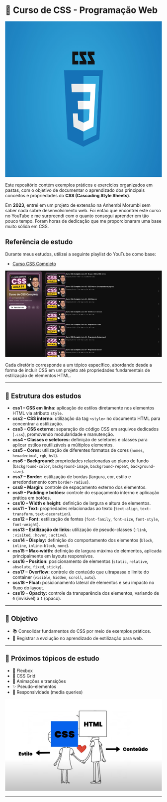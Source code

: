 # 🎨 Curso de CSS - Programação Web   

<img src="img-css/img-1.jpg" alt="App Screenshot" width="100%" height="500"/>

Este repositório contém exemplos práticos e exercícios organizados em pastas, com o objetivo de documentar o aprendizado dos principais conceitos e propriedades do **CSS (Cascading Style Sheets)**.  

Em **2023**, entrei em um projeto de extensão na Anhembi Morumbi sem saber nada sobre desenvolvimento web. Foi então que encontrei este curso no YouTube e me surpreendi com o quanto consegui aprender em tão pouco tempo. Foram horas de dedicação que me proporcionaram uma base muito sólida em CSS.  



##  Referência de estudo

Durante meus estudos, utilizei a seguinte playlist do YouTube como base:

- [Curso CSS Completo ](https://www.youtube.com/playlist?list=PL2Fdisxwzt_f5C7Mv0kg1EAHhy2VJLf1c)


<p align="center">
  <img src="img-css/img-3.png" alt="App Screenshot" width="800" align=center/>
</p>



Cada diretório corresponde a um tópico específico, abordando desde a forma de incluir CSS em um projeto até propriedades fundamentais de estilização de elementos HTML.

---

## 🔹 Estrutura dos estudos  

- **css1 – CSS em linha:** aplicação de estilos diretamente nos elementos HTML via atributo `style`.  
- **css2 – CSS interno:** utilização da tag `<style>` no documento HTML para concentrar a estilização.  
- **css3 – CSS externo:** separação do código CSS em arquivos dedicados (`.css`), promovendo modularidade e manutenção.  
- **css4 – Classes e seletores:** definição de seletores e classes para aplicar estilos reutilizáveis a múltiplos elementos.  
- **css5 – Cores:** utilização de diferentes formatos de cores (`nomes`, `hexadecimal`, `rgb`, `hsl`).  
- **css6 – Background:** propriedades relacionadas ao plano de fundo (`background-color`, `background-image`, `background-repeat`, `background-size`).  
- **css7 – Border:** estilização de bordas (largura, cor, estilo e arredondamento com `border-radius`).  
- **css8 – Margin:** controle de espaçamento externo dos elementos.  
- **css9 – Padding e botões:** controle do espaçamento interno e aplicação prática em botões.  
- **css10 – Width e height:** definição de largura e altura de elementos.  
- **css11 – Text:** propriedades relacionadas ao texto (`text-align`, `text-transform`, `text-decoration`).  
- **css12 – Font:** estilização de fontes (`font-family`, `font-size`, `font-style`, `font-weight`).  
- **css13 – Estilização de links:** utilização de pseudo-classes (`:link`, `:visited`, `:hover`, `:active`).  
- **css14 – Display:** definição do comportamento dos elementos (`block`, `inline`, `inline-block`, `none`).  
- **css15 – Max-width:** definição de largura máxima de elementos, aplicada principalmente em layouts responsivos.  
- **css16 – Position:** posicionamento de elementos (`static`, `relative`, `absolute`, `fixed`, `sticky`).  
- **css17 – Overflow:** controle do conteúdo que ultrapassa o limite do container (`visible`, `hidden`, `scroll`, `auto`).  
- **css18 – Float:** posicionamento lateral de elementos e seu impacto no fluxo do layout.  
- **css19 – Opacity:** controle da transparência dos elementos, variando de `0` (invisível) a `1` (opaco).  

---

## 🚀 Objetivo  

- 📚 Consolidar fundamentos do CSS por meio de exemplos práticos.   
- 📝 Registrar a evolução no aprendizado de estilização para web.  

---

## 📌 Próximos tópicos de estudo  

- 🔄 Flexbox  
- 🧩 CSS Grid  
- 🎨 Animações e transições  
- ✨ Pseudo-elementos  
- 📱 Responsividade (media queries)  
<p align="center">
<img src="img-css/img-2.png" alt="App Screenshot" width="600"/> 
</p>

---


